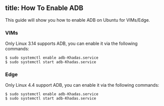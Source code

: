 title: How To Enable ADB
---

This guide will show you how to enable ADB on Ubuntu for VIMs/Edge.

### VIMs
Only Linux 3.14 supports ADB, you can enable it via the following commands:
```
$ sudo systemctl enable adb-Khadas.service
$ sudo systemctl start adb-Khadas.service
```

### Edge
Only Linux 4.4 support ADB, you can enable it via the following commands:
```
$ sudo systemctl enable adb-Khadas.service
$ sudo systemctl start adb-Khadas.service
```

